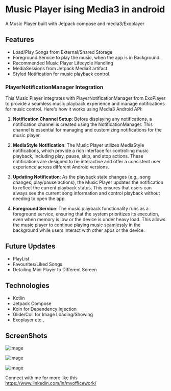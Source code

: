 # Music Player ising Media3 in android
A Music Player built with Jetpack compose and media3/Exoplayer

## Features
- Load/Play Songs from External/Shared Storage
- Foreground Service to play the music, when the app is in Background.
- Recommended Music Player Lifecycle Handling
- MediaSessions from Jetpack Media3 artifact.
- Styled Notification for music playback control.

### PlayerNotificationManager Integration
This Music Player integrates with PlayerNotificationManager from ExoPlayer to provide a seamless music playback experience and manage notifications for music control. Here's how it works using Media3 Android API:

1. **Notification Channel Setup**: Before displaying any notifications, a notification channel is created using the NotificationManager. This channel is essential for managing and customizing notifications for the music player.

2. **MediaStyle Notification**: The Music Player utilizes MediaStyle notifications, which provide a rich interface for controlling music playback, including play, pause, skip, and stop actions. These notifications are designed to be interactive and offer a consistent user experience across different Android versions.

3. **Updating Notification**: As the playback state changes (e.g., song changes, play/pause actions), the Music Player updates the notification to reflect the current playback status. This ensures that users can always see the current song information and control playback without needing to open the app.

4. **Foreground Service**: The music playback functionality runs as a foreground service, ensuring that the system prioritizes its execution, even when memory is low or the device is under heavy load. This allows the music player to continue playing music seamlessly in the background while users interact with other apps or the device.

## Future Updates
- PlayList
- Favourites/Liked Songs
- Detailing Mini Player to Different Screen

## Technologies
- Kotlin
- Jetpack Compose
- Koin for Dependency Injection
- Glide/Coil for Image Loading/Showing
- Exoplayer etc.,

## ScreenShots  
![image](https://github.com/myofficework000/Musify/assets/51234843/42f3194e-6a79-4e82-97dc-c5c160234d96)

![image](https://github.com/myofficework000/Musify/assets/51234843/921f661c-50ce-442c-8f08-7123d1ba9228)

![image](https://github.com/myofficework000/Musify/assets/51234843/5d7d7c00-ed61-4bdc-8b4f-7dc8d706d498)

Connect with me for more like this https://www.linkedin.com/in/myofficework/
